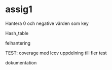 # assig1

Hantera 0 och negative värden som key

Hash_table

felhantering

TEST:
    coverage med lcov
    uppdelning till fler test

dokumentation

